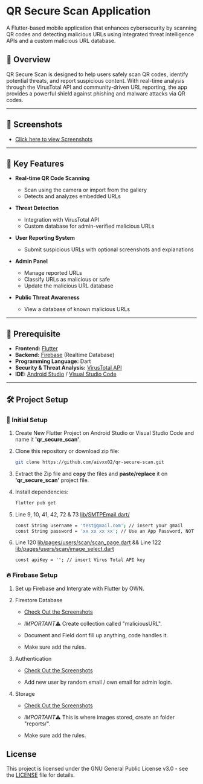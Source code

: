 # QR Secure Scan Application

A Flutter-based mobile application that enhances cybersecurity by scanning QR codes and detecting malicious URLs using integrated threat intelligence APIs and a custom malicious URL database.

## 📱 Overview

QR Secure Scan is designed to help users safely scan QR codes, identify potential threats, and report suspicious content. With real-time analysis through the VirusTotal API and community-driven URL reporting, the app provides a powerful shield against phishing and malware attacks via QR codes.

---

## 📸 Screenshots

- [Click here to view Screenshots](screenshots/app-images/)

----

## 🚨 Key Features

- **Real-time QR Code Scanning**

  - Scan using the camera or import from the gallery
  - Detects and analyzes embedded URLs
- **Threat Detection**

  - Integration with VirusTotal API
  - Custom database for admin-verified malicious URLs
- **User Reporting System**

  - Submit suspicious URLs with optional screenshots and explanations
- **Admin Panel**

  - Manage reported URLs
  - Classify URLs as malicious or safe
  - Update the malicious URL database
- **Public Threat Awareness**

  - View a database of known malicious URLs

---

## 🧱 Prerequisite

- **Frontend:** [Flutter](https://docs.flutter.dev/get-started/install/windows/desktop/)
- **Backend:** [Firebase](https://firebase.google.com/) (Realtime Database)
- **Programming Language:** Dart
- **Security & Threat Analysis:** [VirusTotal API](https://www.virustotal.com/gui/home/upload/)
- **IDE:** [Android Studio](https://developer.android.com/studio/) / [Visual Studio Code](https://visualstudio.microsoft.com/downloads/)

---

## 🛠️ Project Setup

### 🔨 Initial Setup

1. Create New Flutter Project on Android Studio or Visual Studio Code and name it **'qr_secure_scan'**.

2. Clone this repository or download zip file:
   ```bash
   git clone https://github.com/aivxx02/qr-secure-scan.git

3. Extract the Zip file and **copy** the files and **paste/replace** it on **'qr_secure_scan'** project file.

4. Install dependencies:
   ```bash
   flutter pub get

5. Line 9, 10, 41, 42, 72 & 73 [lib/SMTPEmail.dart/](lib/SMTPEmail.dart/)
    ```bash 
    const String username = 'test@gmail.com'; // insert your gmail
    const String password = 'xx xx xx xx'; // Use an App Password, NOT your Gmail password

6. Line 120 [lib/pages/users/scan/scan_page.dart](lib/pages/users/scan/scan_page.dart/) && Line 122 [lib/pages/users/scan/image_select.dart](lib/pages/users/scan/image_select.dart/)
	```
	const apiKey = ''; // insert Virus Total API key

### 🔥 Firebase Setup

1. Set up Firebase and Intergrate with Flutter by OWN.

2. Firestore Database
   - [Check Out the Screenshots](screenshots/firebase-setup/firestore-database/)

   - *IMPORTANT*⚠️ Create collection called "maliciousURL".

   - Document and Field dont fill up anything, code handles it.

   - Make sure add the rules.

3. Authentication
   - [Check Out the Screenshots](screenshots/firebase-setup/authentication/)

   - Add new user by random email / own email for admin login.

4. Storage
   - [Check Out the Screenshots](screenshots/firebase-setup/storage/)
   
   - *IMPORTANT*⚠️ This is where images stored, create an folder "reports/". 

   - Make sure add the rules.


## License
This project is licensed under the GNU General Public License v3.0 - see the [LICENSE](LICENSE/) file for details.
